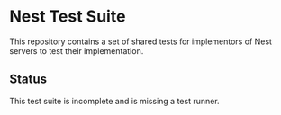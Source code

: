 # Nest Test Suite

This repository contains a set of shared tests for implementors of Nest servers
to test their implementation.

## Status

This test suite is incomplete and is missing a test runner.

